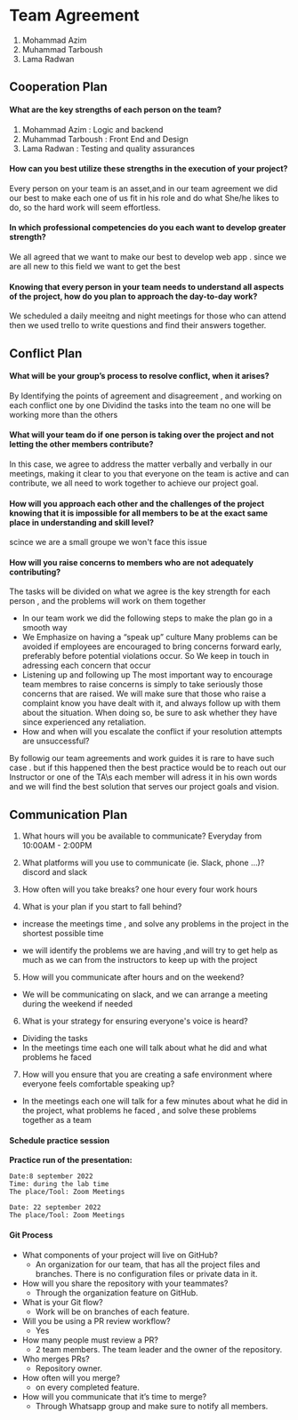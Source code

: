 # Team Agreement 

1. Mohammad Azim
2. Muhammad Tarboush
3. Lama Radwan



## Cooperation Plan

#### What are the key strengths of each person on the team?
1. Mohammad Azim : Logic and backend
2. Muhammad Tarboush : Front End and Design
3. Lama Radwan : Testing and quality assurances 
#### How can you best utilize these strengths in the execution of your project?
Every person on your team is an asset,and in our team agreement we did our best to make each one of us fit in his role and do what She/he likes to do, so the hard work will seem effortless.
#### In which professional competencies do you each want to develop greater strength?
We all agreed that we want to make our best to develop web app . since we are all new to this field we want to get the best
#### Knowing that every person in your team needs to understand all aspects of the project, how do you plan to approach the day-to-day work?
We scheduled a daily meeitng and night meetings for those who can attend then we used trello to write questions and find their answers together.

## Conflict Plan
#### What will be your group’s process to resolve conflict, when it arises?
By Identifying the points of agreement and disagreement , and working on each conflict one by one Dividind the tasks into the team no one will be working more than the others

#### What will your team do if one person is taking over the project and not letting the other members contribute?
In this case, we agree to address the matter verbally and verbally in our meetings, making it clear to you that everyone on the team is active and can contribute, we all need to work together to achieve our project goal.

#### How will you approach each other and the challenges of the project knowing that it is impossible for all members to be at the exact same place in understanding and skill level?
scince we are a small groupe we won't face this issue 
#### How will you raise concerns to members who are not adequately contributing?
The tasks will be divided on what we agree is the key strength for each person , and the problems will work on them together

- In our team work we did the following steps to make the plan go in a smooth way
- We Emphasize on having a “speak up” culture Many problems can be avoided if employees are encouraged to bring concerns forward early, preferably before potential violations occur. So We keep in touch in adressing each concern that occur
- Listening up and following up The most important way to encourage team membres to raise concerns is simply to take seriously those concerns that are raised. We will make sure that those who raise a complaint know you have dealt with it, and always follow up with them about the situation. When doing so, be sure to ask whether they have since experienced any retaliation.
- How and when will you escalate the conflict if your resolution attempts are unsuccessful?

By followig our team agreements and work guides it is rare to have such case . but if this happened then the best practice would be to reach out our Instructor or one of the TA\s each member will adress it in his own words and we will find the best solution that serves our project goals and vision.



## Communication Plan

1. What hours will you be available to communicate?
Everyday from 10:00AM - 2:00PM
2. What platforms will you use to communicate (ie. Slack, phone …)?
discord and slack
3. How often will you take breaks?
one hour every four work hours

4. What is your plan if you start to fall behind?

- increase the meetings time , and solve any problems in the project in the shortest possible time

- we will identify the problems we are having ,and will try to get help as much as we can from the instructors to keep up with the project

5. How will you communicate after hours and on the weekend?
- We will be communicating on slack, and we can arrange a meeting during the weekend if needed

6. What is your strategy for ensuring everyone's voice is heard?
- Dividing the tasks
- In the meetings time each one will talk about what he did and what problems he faced


7. How will you ensure that you are creating a safe environment where everyone feels comfortable speaking up?
- In the meetings each one will talk for a few minutes about what he did in the project, what problems he faced , and solve these problems together as a team

#### Schedule practice session
**Practice run of the presentation:**

```
Date:8 september 2022
Time: during the lab time
The place/Tool: Zoom Meetings
```

```
Date: 22 september 2022
The place/Tool: Zoom Meetings 
```



#### Git Process

* What components of your project will live on GitHub?
  * An organization for our team, that has all the project files and branches. There is no configuration files or private data in it.
* How will you share the repository with your teammates?
  * Through the organization feature on GitHub.
* What is your Git flow?
  * Work will be on branches of each feature.
* Will you be using a PR review workflow?
  * Yes
* How many people must review a PR?
  * 2 team members. The team leader and the owner of the repository.
* Who merges PRs?
  * Repository owner.
* How often will you merge?
  * on every completed feature.
* How will you communicate that it’s time to merge?
  * Through Whatsapp group and make sure to notify all members.




